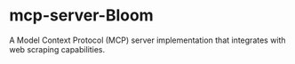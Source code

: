 # mcp-server-Bloom
A Model Context Protocol (MCP) server implementation that integrates with web scraping capabilities.
